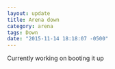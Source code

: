 ```yaml
---
layout: update
title: Arena down
category: arena
tags: Down
date: "2015-11-14 18:18:07 -0500"
---
```


Currently working on booting it up
